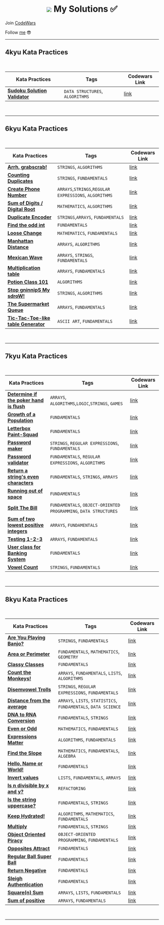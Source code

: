 <h1 align="center"><Welcome to <a href="https://www.codewars.com/users/GulecS"><img src="https://img.shields.io/badge/Codewars-B1361E?style=for-the-badge&logo=Codewars&logoColor=white"> My Solutions ✅</h1>


Join [CodeWars](https://www.codewars.com/r/hbGshA)

Follow [me](https://www.codewars.com/users/GulecS) 😎

---

## 4kyu Kata Practices

<br>

| Kata Practices | Tags | Codewars Link |
|--|--|--|
| [**Sudoku Solution Validator**](4kyuKataPractices/Sudoku_Solution_Validator.py) | `DATA STRUCTURES`, `ALGORITHMS` | [link](https://www.codewars.com/kata/529bf0e9bdf7657179000008) |

<br>

---

## 6kyu Kata Practices

<br>

| Kata Practices | Tags | Codewars Link |
|--|--|--|
| [**Arrh, grabscrab!**](6kyuKataPractices/Arrh_grabscrab.py) | `STRINGS`, `ALGORITHMS` | [link](https://www.codewars.com/kata/52b305bec65ea40fe90007a7) |
| [**Counting Duplicates**](6kyuKataPractices/Counting_Duplicates.py) | `STRINGS`, `FUNDAMENTALS` | [link](https://www.codewars.com/kata/54bf1c2cd5b56cc47f0007a1) |
| [**Create Phone Number**](6kyuKataPractices/Create_Phone_Number.py) | `ARRAYS`,`STRINGS`,`REGULAR EXPRESSIONS`, `ALGORITHMS` | [link](https://www.codewars.com/kata/525f50e3b73515a6db000b83) |
| [**Sum of Digits / Digital Root**](6kyuKataPractices/Digital_Root.py) | `MATHEMATICS`, `ALGORITHMS` | [link](https://www.codewars.com/kata/541c8630095125aba6000c00) |
| [**Duplicate Encoder**](6kyuKataPractices/Duplicate_Encoder.py) | `STRINGS`,`ARRAYS`, `FUNDAMENTALS` | [link](https://www.codewars.com/kata/54b42f9314d9229fd6000d9c) |
| [**Find the odd int**](6kyuKataPractices/Find_the_odd_int.py) | `FUNDAMENTALS` | [link](https://www.codewars.com/kata/54da5a58ea159efa38000836) |
| [**Loose Change**](6kyuKataPractices/Loose_Change.py) | `MATHEMATICS`, `FUNDAMENTALS` | [link](https://www.codewars.com/kata/5571f712ddf00b54420000ee) |
| [**Manhattan Distance**](6kyuKataPractices/Manhattan_Distance.py) | `ARRAYS`, `ALGORITHMS` | [link](https://www.codewars.com/kata/52998bf8caa22d98b800003a) |
| [**Mexican Wave**](6kyuKataPractices/Mexican_Wave.py) | `ARRAYS`, `STRINGS`, `FUNDAMENTALS` | [link](https://www.codewars.com/kata/58f5c63f1e26ecda7e000029) |
| [**Multiplication table**](6kyuKataPractices/Multiplication_table.py) | `ARRAYS`, `FUNDAMENTALS` | [link](https://www.codewars.com/kata/534d2f5b5371ecf8d2000a08) |
| [**Potion Class 101**](6kyuKataPractices/Potion_Class_101.py) | `ALGORITHMS` | [link](https://www.codewars.com/kata/5981ff1daf72e8747d000091) |
| [**Stop gninnipS My sdroW!**](6kyuKataPractices/Stop_gninnipS_My_sdroW.py) | `STRINGS`, `ALGORITHMS` | [link](https://www.codewars.com/kata/5264d2b162488dc400000001) |
| [**The Supermarket Queue**](6kyuKataPractices/The_Supermarket_Queue.py) | `ARRAYS`, `FUNDAMENTALS` | [link](https://www.codewars.com/kata/57b06f90e298a7b53d000a86) |
| [**Tic-Tac-Toe-like table Generator**](6kyuKataPractices/Tic_Tac_Toe_like_table_Generator.py) | `ASCII ART`, `FUNDAMENTALS` | [link](https://www.codewars.com/kata/5b817c2a0ce070ace8002be0) |

<br>

---

## 7kyu Kata Practices

<br>

| Kata Practices | Tags | Codewars Link |
|--|--|--|
| [**Determine if the poker hand is flush**](7kyuKataPractices/Determine_if_the_poker_hand_is_flush.py) | `ARRAYS`, `ALGORITHMS`,`LOGIC`,`STRINGS`, `GAMES`| [link](https://www.codewars.com/kata/5acbc3b3481ebb23a400007d) |
| [**Growth of a Population**](7kyuKataPractices/Growth_of_a_Population.py) | `FUNDAMENTALS` | [link](https://www.codewars.com/kata/563b662a59afc2b5120000c6) |
| [**Letterbox Paint-Squad**](7kyuKataPractices/Letterbox_Paint_Squad.py) | `FUNDAMENTALS` | [link](https://www.codewars.com/kata/597d75744f4190857a00008d) |
| [**Password maker**](7kyuKataPractices/Password_maker.py) | `STRINGS`, `REGULAR EXPRESSIONS`, `FUNDAMENTALS` | [link](https://www.codewars.com/kata/5637b03c6be7e01d99000046) |
| [**Password validator**](7kyuKataPractices/Password_validator.py) | `FUNDAMENTALS`, `REGULAR EXPRESSIONS`, `ALGORITHMS` | [link](https://www.codewars.com/kata/56a921fa8c5167d8e7000053) |
| [**Return a string's even characters**](7kyuKataPractices/Return_a_strings_even_characters.py) | `FUNDAMENTALS`, `STRINGS`, `ARRAYS` | [link](https://www.codewars.com/kata/566044325f8fddc1c000002c) |
| [**Running out of space**](7kyuKataPractices/Running_out_of_space.py) | `FUNDAMENTALS` | [link](https://www.codewars.com/kata/56576f82ab83ee8268000059) |
| [**Split The Bill**](7kyuKataPractices/Split_The_Bill.py) | `FUNDAMENTALS`, `OBJECT-ORIENTED PROGRAMMING`, `DATA STRUCTURES` | [link](https://www.codewars.com/kata/5641275f07335295f10000d0) |
| [**Sum of two lowest positive integers**](7kyuKataPractices/Sum_of_two_lowest_positive_integers.py) | `ARRAYS`, `FUNDAMENTALS` | [link](https://www.codewars.com/kata/558fc85d8fd1938afb000014) |
| [**Testing 1-2-3**](7kyuKataPractices/Testing_1_2_3.py) | `ARRAYS`, `FUNDAMENTALS` | [link](https://www.codewars.com/kata/54bf85e3d5b56c7a05000cf9) |
| [**User class for Banking System**](7kyuKataPractices/User_class_for_Banking_System.py) |  `FUNDAMENTALS` | [link](https://www.codewars.com/kata/5a03af9606d5b65ff7000009) |
| [**Vowel Count**](7kyuKataPractices/Vowel_Count.py) | `STRINGS`, `FUNDAMENTALS` | [link](https://www.codewars.com/kata/54ff3102c1bad923760001f3) |

<br>

---

## 8kyu Kata Practices

<br>

| Kata Practices | Tags | Codewars Link |
|--|--|--|
| [**Are You Playing Banjo?**](8kyuKataPractices/Are_You_Playing_Banjo.py) |  `STRINGS`, `FUNDAMENTALS` | [link](https://www.codewars.com/kata/53af2b8861023f1d88000832) |
| [**Area or Perimeter**](8kyuKataPractices/Area_or_Perimeter.py) | `FUNDAMENTALS`, `MATHEMATICS`, `GEOMETRY` | [link](https://www.codewars.com/kata/5ab6538b379d20ad880000ab) |
| [**Classy Classes**](8kyuKataPractices/Classy_Classes.py) | `FUNDAMENTALS` | [link](https://www.codewars.com/kata/55a144eff5124e546400005a) |
| [**Count the Monkeys!**](8kyuKataPractices/Count_the_Monkeys.py) | `ARRAYS`, `FUNDAMENTALS`, `LISTS`, `ALGORITHMS` | [link](https://www.codewars.com/kata/56f69d9f9400f508fb000ba7) |
| [**Disemvowel Trolls**](8kyuKataPractices/Count_the_Monkeys.py) | `STRINGS`, `REGULAR EXPRESSIONS`, `FUNDAMENTALS` | [link](https://www.codewars.com/kata/52fba66badcd10859f00097e) |
| [**Distance from the average**](8kyuKataPractices/Distance_from_the_average.py) | `ARRAYS`, `LISTS`, `STATISTICS`, `FUNDAMENTALS`, `DATA SCIENCE` | [link](https://www.codewars.com/kata/568ff914fc7a40a18500005c) |
| [**DNA to RNA Conversion**](8kyuKataPractices/DNA_to_RNA_Conversion.py) | `FUNDAMENTALS`, `STRINGS` | [link](https://www.codewars.com/kata/5556282156230d0e5e000089) |
| [**Even or Odd**](8kyuKataPractices/Even_or_Odd.py) | `MATHEMATICS`, `FUNDAMENTALS` | [link](https://www.codewars.com/kata/53da3dbb4a5168369a0000fe) |
| [**Expressions Matter**](8kyuKataPractices/Expressions_Matter.py) | `ALGORITHMS`, `FUNDAMENTALS` | [link](https://www.codewars.com/kata/5ae62fcf252e66d44d00008e) |
| [**Find the Slope**](8kyuKataPractices/Find_the_Slope.py) | `MATHEMATICS`, `FUNDAMENTALS`, `ALGEBRA` | [link](https://www.codewars.com/kata/55a75e2d0803fea18f00009d) |
| [**Hello, Name or World!**](8kyuKataPractices/Hello_Name_or_World.py) | `FUNDAMENTALS` | [link](https://www.codewars.com/kata/57e3f79c9cb119374600046b) |
| [**Invert values**](8kyuKataPractices/Invert_values.py) | `LISTS`, `FUNDAMENTALS`, `ARRAYS` | [link](https://www.codewars.com/kata/5899dc03bc95b1bf1b0000ad) |
| [**Is n divisible by x and y?**](8kyuKataPractices/Is_n_divisible_by_x_and_y.py) | `REFACTORING` | [link](https://www.codewars.com/kata/5545f109004975ea66000086) |
| [**Is the string uppercase?**](8kyuKataPractices/Is_the_string_uppercase.py) | `FUNDAMENTALS`, `STRINGS` | [link](https://www.codewars.com/kata/56cd44e1aa4ac7879200010b) |
| [**Keep Hydrated!**](8kyuKataPractices/Keep_Hydrated.py) | `ALGORITHMS`, `MATHEMATICS`, `FUNDAMENTALS` | [link](https://www.codewars.com/kata/582cb0224e56e068d800003c) |
| [**Multiply**](8kyuKataPractices/Multiply.py) | `FUNDAMENTALS`, `STRINGS` | [link](https://www.codewars.com/kata/5556282156230d0e5e000089) |
| [**Object Oriented Piracy**](8kyuKataPractices/Object_Oriented_Piracy.py) | `OBJECT-ORIENTED PROGRAMMING`, `FUNDAMENTALS` | [link](https://www.codewars.com/kata/54fe05c4762e2e3047000add) |
| [**Opposites Attract**](8kyuKataPractices/Opposites_Attract.py) | `FUNDAMENTALS` | [link](https://www.codewars.com/kata/555086d53eac039a2a000083) |
| [**Regular Ball Super Ball**](8kyuKataPractices/Regular_Ball_Super_Ball.py) | `FUNDAMENTALS` | [link](https://www.codewars.com/kata/53f0f358b9cb376eca001079) |
| [**Return Negative**](8kyuKataPractices/Return_Negative.py) | `FUNDAMENTALS` | [link](https://www.codewars.com/kata/55685cd7ad70877c23000102) |
| [**Sleigh Authentication**](8kyuKataPractices/Sleigh_Authentication.py) | `FUNDAMENTALS` | [link](https://www.codewars.com/kata/52adc142b2651f25a8000643) |
| [**Square(n) Sum**](8kyuKataPractices/Square_n_Sum.py) | `ARRAYS`, `LISTS`, `FUNDAMENTALS` | [link](https://www.codewars.com/kata/515e271a311df0350d00000f) |
| [**Sum of positive**](8kyuKataPractices/Sum_of_positive.py) | `ARRAYS`, `FUNDAMENTALS` | [link](https://www.codewars.com/kata/5715eaedb436cf5606000381) |





<br>

---

